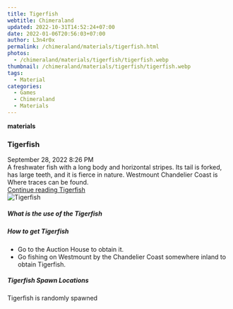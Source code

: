 ```yaml
---
title: Tigerfish
webtitle: Chimeraland
updated: 2022-10-31T14:52:24+07:00
date: 2022-01-06T20:56:03+07:00
author: L3n4r0x
permalink: /chimeraland/materials/tigerfish.html
photos:
  - /chimeraland/materials/tigerfish/tigerfish.webp
thumbnail: /chimeraland/materials/tigerfish/tigerfish.webp
tags:
  - Material
categories:
  - Games
  - Chimeraland
  - Materials
---
```


<section id="bootstrap-wrapper"><link rel="stylesheet" href="https://cdn.statically.io/gh/dimaslanjaka/Web-Manajemen/40ac3225/css/bootstrap-4.5-wrapper.css"/><div class="row g-0 border rounded overflow-hidden flex-md-row mb-4 shadow-sm position-relative"><div class="col p-4 d-flex flex-column position-static"><strong class="d-inline-block mb-2 text-success">materials</strong><h3 class="mb-0">Tigerfish</h3><div class="mb-1 text-muted">September 28, 2022 8:26 PM</div><div class="mb-2 border p-1">A freshwater fish with a long body and horizontal stripes. Its tail is forked, has large teeth, and it is fierce in nature. Westmount Chandelier Coast is Where traces can be found.</div><a href="#" class="stretched-link d-none">Continue reading Tigerfish</a></div><div class="col-auto d-none d-lg-block"><img src="/chimeraland/materials/tigerfish/tigerfish.webp" alt="Tigerfish"/></div></div><div class="row"><div class="col-lg-6 col-12 mb-2"><div class="card"><div class="card-body"><h5 class="card-title">What is the use of the Tigerfish</h5><div class="card-text"><ul></ul></div></div></div></div><div class="col-lg-6 col-12 mb-2"><div class="card"><div class="card-body"><h5 class="card-title">How to get Tigerfish</h5><div class="card-text"><ul><li>Go to the Auction House to obtain it.</li><li>Go fishing on Westmount by the Chandelier Coast somewhere inland to obtain Tigerfish.</li></ul></div></div></div></div><div class="col-12 mb-2"><h5>Tigerfish Spawn Locations</h5><p>Tigerfish is randomly spawned</p></div></div></section>